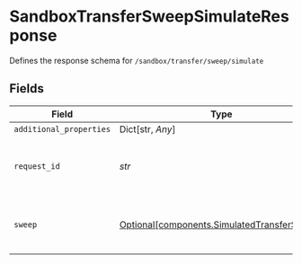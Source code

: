 # SandboxTransferSweepSimulateResponse

Defines the response schema for `/sandbox/transfer/sweep/simulate`


## Fields

| Field                                                                                                                                       | Type                                                                                                                                        | Required                                                                                                                                    | Description                                                                                                                                 |
| ------------------------------------------------------------------------------------------------------------------------------------------- | ------------------------------------------------------------------------------------------------------------------------------------------- | ------------------------------------------------------------------------------------------------------------------------------------------- | ------------------------------------------------------------------------------------------------------------------------------------------- |
| `additional_properties`                                                                                                                     | Dict[str, *Any*]                                                                                                                            | :heavy_minus_sign:                                                                                                                          | N/A                                                                                                                                         |
| `request_id`                                                                                                                                | *str*                                                                                                                                       | :heavy_check_mark:                                                                                                                          | A unique identifier for the request, which can be used for troubleshooting. This identifier, like all Plaid identifiers, is case sensitive. |
| `sweep`                                                                                                                                     | [Optional[components.SimulatedTransferSweep]](../../models/shared/simulatedtransfersweep.md)                                                | :heavy_minus_sign:                                                                                                                          | A sweep returned from the `/sandbox/transfer/sweep/simulate` endpoint.<br/>Can be null if there are no transfers to include in a sweep.     |
